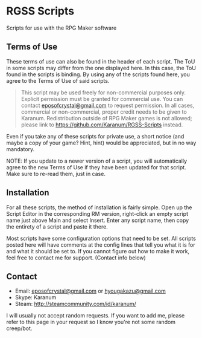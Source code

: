 # RGSS Scripts
Scripts for use with the RPG Maker software

## Terms of Use
These terms of use can also be found in the header of each script. The ToU in some scripts may differ from the one displayed here. In this case, the ToU found in the scripts is binding. By using any of the scripts found here, you agree to the Terms of Use of said scripts.

>This script may be used freely for non-commercial purposes only. Explicit permission must be granted for commercial use. You can contact eposofcrystal@gmail.com to request permission. In all cases, commercial or non-commercial, proper credit needs to be given to Karanum. Redistribution outside of RPG Maker games is not allowed; please link to https://github.com/Karanum/RGSS-Scripts instead.

Even if you take any of these scripts for private use, a short notice (and maybe a copy of your game? Hint, hint) would be appreciated, but in no way mandatory.

NOTE: If you update to a newer version of a script, you will automatically agree to the new Terms of Use if they have been updated for that script. Make sure to re-read them, just in case.

## Installation
For all these scripts, the method of installation is fairly simple.
Open up the Script Editor in the corresponding RM version, right-click an empty script name just above Main and select Insert. Enter any script name, then copy the entirety of a script and paste it there.

Most scripts have some configuration options that need to be set. All scripts posted here will have comments at the config lines that tell you what it is for and what it should be set to.
If you cannot figure out how to make it work, feel free to contact me for support. (Contact info below)

## Contact
* Email: eposofcrystal@gmail.com or hyougakazu@gmail.com
* Skype: Karanum
* Steam: http://steamcommunity.com/id/karanum/

I will usually not accept random requests. If you want to add me, please refer to this page in your request so I know you're not some random creep/bot.
